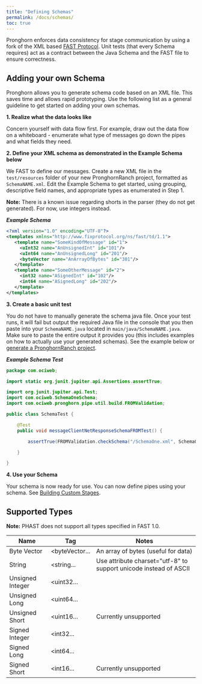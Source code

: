 ```yaml
---
title: "Defining Schemas"
permalink: /docs/schemas/
toc: true
---
```

Pronghorn enforces data consistency for stage communication by using a fork of the XML based [FAST Protocol](https://www.fixtrading.org/standards/fast/). Unit tests (that every Schema requires) act as a contract between the Java Schema and the FAST file to ensure correctness.

## Adding your own Schema
Pronghorn allows you to generate schema code based on an XML file. This saves time and allows rapid prototyping. Use the following list as a general guideline to get started on adding your own schemas.

**1. Realize what the data looks like**

Concern yourself with data flow first. For example, draw out the data flow on a whiteboard - enumerate what type of messages go down the pipes and what fields they need.

**2. Define your XML schema as demonstrated in the Example Schema below**

We FAST to define our messages. Create a new XML file in the `test/resources` folder of your new PronghornRanch project, formatted as `SchemaNAME.xml`. Edit the Example Schema to get started, using grouping, descriptive field names, and appropriate types as enumerated in Step 1.

**Note:** There is a known issue regarding shorts in the parser (they do not get generated). For now, use integers instead.

***Example Schema***
```xml
<?xml version="1.0" encoding="UTF-8"?>
<templates xmlns="http://www.fixprotocol.org/ns/fast/td/1.1">
   <template name="SomeKindOfMessage" id="1">
     <uInt32 name="AnUnsignedInt" id="101"/>
     <uInt64 name="AnUnsignedLong" id="201"/>
     <byteVector name="AnArrayOfBytes" id="301"/>
   </template>
   <template name="SomeOtherMessage" id="2">
     <int32 name="ASignedInt" id="102"/>
     <int64 name="ASignedLong" id="202"/>
   </template>
</templates>
```

**3. Create a basic unit test**

You do not have to manually generate the schema java file. Once your test runs, it will fail but output the required Java file in the console that you then paste into your `SchemaNAME.java` located in `main/java/SchemaNAME.java`. Make sure to paste
the entire output it provides you (this includes examples on how to actually use your generated schemas).
See the example below or [generate a PronghornRanch project](../quick-start-guide).


***Example Schema Test***
```java
package com.ociweb;

import static org.junit.jupiter.api.Assertions.assertTrue;

import org.junit.jupiter.api.Test;
import com.ociweb.SchemaOneSchema;
import com.ociweb.pronghorn.pipe.util.build.FROMValidation;

public class SchemaTest {

    @Test
    public void messageClientNetResponseSchemaFROMTest() {

        assertTrue(FROMValidation.checkSchema("/SchemaOne.xml", SchemaOneSchema.class));

    }

}
```

**4. Use your Schema**

Your schema is now ready for use. You can now define pipes using your schema. See [Building Custom Stages](../stages/).

## Supported Types
**Note:** PHAST does not support all types specified in FAST 1.0.

|Name       |Tag                    |Notes    |
|-----------|-------------------------|---------|
|Byte Vector|<byteVector...|An array of bytes (useful for data)|
|String|<string...|Use attribute charset="utf-8" to support unicode instead of ASCII|
|Unsigned Integer|<uint32...||
|Unsigned Long|<uint64...||
|Unsigned Short|<uint16...|Currently unsupported|
|Signed Integer|<int32...||
|Signed Long|<int64...||
|Signed Short|<int16...|Currently unsupported|